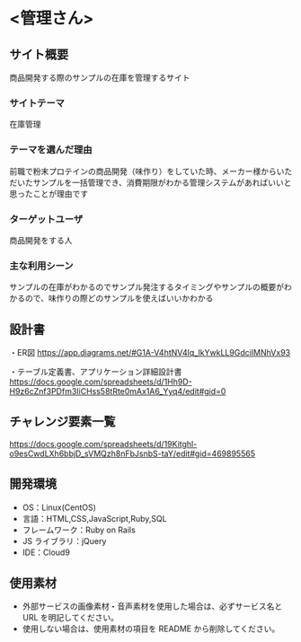 # <管理さん>

## サイト概要

商品開発する際のサンプルの在庫を管理するサイト

### サイトテーマ

在庫管理

### テーマを選んだ理由

前職で粉末プロテインの商品開発（味作り）をしていた時、メーカー様からいただいたサンプルを一括管理でき、消費期限がわかる管理システムがあればいいと思ったことが理由です

### ターゲットユーザ

商品開発をする人

### 主な利用シーン

サンプルの在庫がわかるのでサンプル発注するタイミングやサンプルの概要がわかるので、味作りの際どのサンプルを使えばいいかわかる

## 設計書

・ER図
https://app.diagrams.net/#G1A-V4htNV4lq_IkYwkLL9GdciIMNhVx93

・テーブル定義書、アプリケーション詳細設計書
https://docs.google.com/spreadsheets/d/1Hh9D-H9z6cZnf3PDfm3IiCHss58tRte0mAx1A6_Yyq4/edit#gid=0

## チャレンジ要素一覧

https://docs.google.com/spreadsheets/d/19Kitghl-o9esCwdLXh6bbjD_sVMQzh8nFbJsnbS-taY/edit#gid=469895565

## 開発環境

- OS：Linux(CentOS)
- 言語：HTML,CSS,JavaScript,Ruby,SQL
- フレームワーク：Ruby on Rails
- JS ライブラリ：jQuery
- IDE：Cloud9

## 使用素材

- 外部サービスの画像素材・音声素材を使用した場合は、必ずサービス名と URL を明記してください。
- 使用しない場合は、使用素材の項目を README から削除してください。
